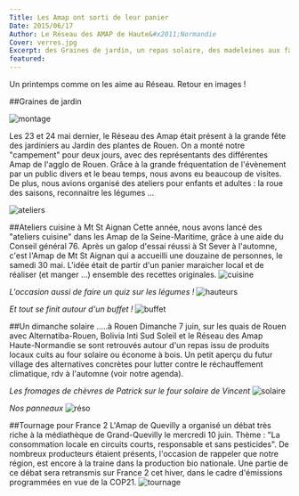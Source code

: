 ```yaml
---
Title: Les Amap ont sorti de leur panier
Date: 2015/06/17
Author: Le Réseau des AMAP de Haute&#x2011;Normandie
Cover: verres.jpg
Excerpt: des Graines de jardin, un repas solaire, des madeleines aux fânes de radis, un passage télé nationale en prévision ... Un printemps comme on les aime au Réseau. Retour en images !
featured:
---
```


Un printemps comme on les aime au Réseau. Retour en images !

##Graines de jardin

![montage]({{media_url}}montage.jpg)

Les 23 et 24 mai dernier, le Réseau des Amap était présent à la grande fête des jardiniers au Jardin des plantes de Rouen. On a monté notre "campement" pour deux jours, avec des représentants des différentes Amap de l'agglo de Rouen. Grâce à la grande fréquentation de l'évènement par un public divers et le beau temps, nous avons eu beaucoup de visites. De plus, nous avions organisé des ateliers pour enfants et adultes : la roue des saisons, reconnaitre les légumes ...

![ateliers]({{media_url}}roue.jpg)

##Ateliers cuisine à Mt St Aignan
Cette année, nous avons lancé des "ateliers cuisine" dans les Amap de la Seine-Maritime, grâce à une aide du Conseil général 76. Après un galop d'essai réussi à St Sever à l'automne, c'est l'Amap de Mt St Aignan qui a accueilli une douzaine de personnes, le samedi 30 mai. L'idée était de partir d'un panier maraicher local et de réaliser (et manger ...) ensemble des recettes originales. 
![cuisine]({{media_url}}cuisine.jpg)

*L'occasion aussi de faire un quiz sur les légumes !*
![hauteurs]({{media_url}}hauteur.jpg)

*Et tout se finit autour d'un buffet !*
![buffet]({{media_url}}buffet.jpg)

##Un dimanche solaire .....à Rouen
Dimanche 7 juin, sur les quais de Rouen avec Alternatiba-Rouen, Bolivia Inti Sud Soleil et le Réseau des Amap Haute-Normandie se sont retrouvés autour d'un repas issu de produits locaux cuits au four solaire ou économe à bois. Un petit aperçu du futur village des alternatives concrètes pour lutter contre le réchauffement climatique, rdv à l'automne (voir notre agenda).

*Les fromages de chèvres de Patrick sur le four solaire de Vincent*
![solaire]({{media_url}}solaire.jpg)

*Nos panneaux*
![réso]({{media_url}}reso.jpg)

##Tournage pour France 2
L'Amap de Quevilly a organisé un débat très riche à la médiathèque de Grand-Quevilly le mercredi 10 juin. Thème : "La consommation locale en circuits courts, responsable et sans pesticides". De nombreux producteurs étaient présents, l'occasion de rappeler que notre région, est encore à la traine dans la production bio nationale. Une partie de ce débat sera retransmis sur France 2 cet hiver, dans le cadre d'émissions programmées en vue de la COP21.
![tournage]({{media_url}}tournage.jpg)
